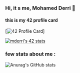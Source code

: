 ### Hi, it s me, Mohamed Derri 👋
#### this is my 42 profile card

[![42 Profile Card](https://1337-readme.vercel.app/api/profile?cursus=42&dark=true&login=mderri-xi)]

[![mderri's 42 stats](https://badge.mediaplus.ma/levi/mderri)](https://github.com/oakoudad/badge42)

### few stats about me : 
![Anurag's GitHub stats](https://github-readme-stats.vercel.app/api?username=MohamedDerri&show_icons=true&theme=radical)


<!--
**MohamedDerri/MohamedDerri** is a ✨ _special_ ✨ repository because its `README.md` (this file) appears on your GitHub profile.

Here are some ideas to get you started:

- 🔭 I’m currently working on ...
- 🌱 I’m currently learning ...
- 👯 I’m looking to collaborate on ...
- 🤔 I’m looking for help with ...
- 💬 Ask me about ...
- 📫 How to reach me: ...
- 😄 Pronouns: ...
- ⚡ Fun fact: ...
-->
